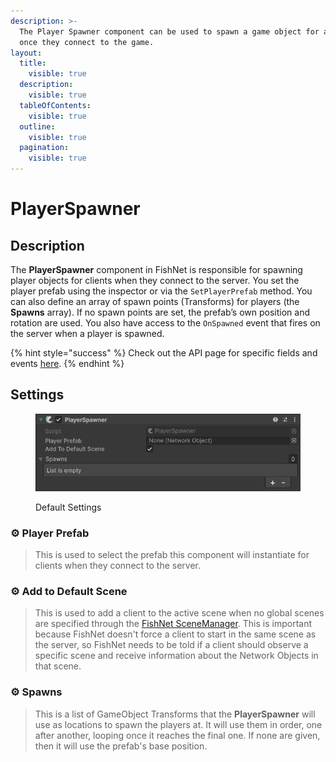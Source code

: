 ```yaml
---
description: >-
  The Player Spawner component can be used to spawn a game object for a client
  once they connect to the game.
layout:
  title:
    visible: true
  description:
    visible: true
  tableOfContents:
    visible: true
  outline:
    visible: true
  pagination:
    visible: true
---
```


# PlayerSpawner

## Description <a href="#server-and-host" id="server-and-host"></a>

The **PlayerSpawner** component in FishNet is responsible for spawning player objects for clients when they connect to the server. You set the player prefab using the inspector or via the `SetPlayerPrefab` method. You can also define an array of spawn points (Transforms) for players (the **Spawns** array). If no spawn points are set, the prefab’s own position and rotation are used. You also have access to the `OnSpawned` event that fires on the server when a player is spawned.

{% hint style="success" %}
Check out the API page for specific fields and events [here](https://firstgeargames.com/FishNet/api/api/FishNet.Component.Spawning.PlayerSpawner.html).
{% endhint %}

## Settings <a href="#server-and-host" id="server-and-host"></a>

<div align="left"><figure><img src="../../.gitbook/assets/player-spawner-component.png" alt=""><figcaption><p>Default Settings</p></figcaption></figure></div>

### :gear:  **Player Prefab**

> This is used to select the prefab this component will instantiate for clients when they connect to the server.

### :gear:  **Add to Default Scene**

> This is used to add a client to the active scene when no global scenes are specified through the [FishNet SceneManager](../../guides/features/scene-management/). This is important because FishNet doesn't force a client to start in the same scene as the server, so FishNet needs to be told if a client should observe a specific scene and receive information about the Network Objects in that scene.

### :gear:  **Spawns**&#x20;

> This is a list of GameObject Transforms that the **PlayerSpawner** will use as locations to spawn the players at. It will use them in order, one after another, looping once it reaches the final one. If none are given, then it will use the prefab's base position.
